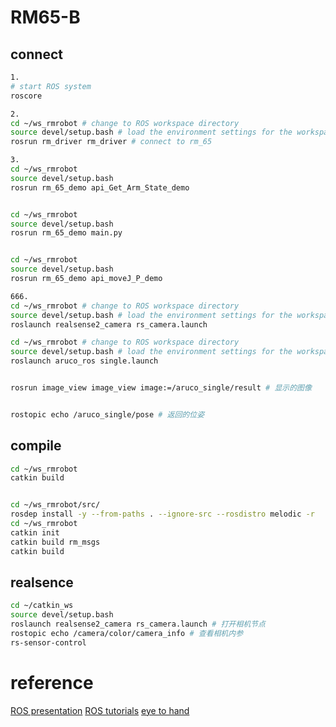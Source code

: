 # RM65-B
## connect
```bash
1. 
# start ROS system
roscore

2. 
cd ~/ws_rmrobot # change to ROS workspace directory
source devel/setup.bash # load the environment settings for the workspace
rosrun rm_driver rm_driver # connect to rm_65

3. 
cd ~/ws_rmrobot
source devel/setup.bash 
rosrun rm_65_demo api_Get_Arm_State_demo


cd ~/ws_rmrobot
source devel/setup.bash 
rosrun rm_65_demo main.py


cd ~/ws_rmrobot
source devel/setup.bash 
rosrun rm_65_demo api_moveJ_P_demo

666.
cd ~/ws_rmrobot # change to ROS workspace directory
source devel/setup.bash # load the environment settings for the workspace
roslaunch realsense2_camera rs_camera.launch 

cd ~/ws_rmrobot # change to ROS workspace directory
source devel/setup.bash # load the environment settings for the workspace
roslaunch aruco_ros single.launch


rosrun image_view image_view image:=/aruco_single/result # 显示的图像


rostopic echo /aruco_single/pose # 返回的位姿
```

## compile
```bash
cd ~/ws_rmrobot
catkin build


cd ~/ws_rmrobot/src/
rosdep install -y --from-paths . --ignore-src --rosdistro melodic -r
cd ~/ws_rmrobot
catkin init
catkin build rm_msgs
catkin build
```
## realsence
```bash
cd ~/catkin_ws
source devel/setup.bash
roslaunch realsense2_camera rs_camera.launch # 打开相机节点
rostopic echo /camera/color/camera_info # 查看相机内参
rs-sensor-control
```

# reference
[ROS presentation](https://blog.csdn.net/qq_25267657/article/details/84316111)
[ROS tutorials](http://wiki.ros.org/cn/ROS/Tutorials)
[eye to hand](https://blog.csdn.net/Thinkin9/article/details/123743924)